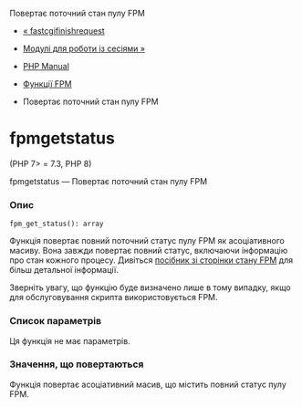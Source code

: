 Повертає поточний стан пулу FPM

-   [« fastcgifinishrequest](function.fastcgi-finish-request.html)
    
-   [Модулі для роботи із сесіями »](refs.basic.session.html)
    
-   [PHP Manual](index.html)
    
-   [Функції FPM](ref.fpm.html)
    
-   Повертає поточний стан пулу FPM
    

# fpmgetstatus

(PHP 7> = 7.3, PHP 8)

fpmgetstatus — Повертає поточний стан пулу FPM

### Опис

```methodsynopsis
fpm_get_status(): array
```

Функція повертає повний поточний статус пулу FPM як асоціативного масиву. Вона завжди повертає повний статус, включаючи інформацію про стан кожного процесу. Дивіться [посібник зі сторінки стану FPM](fpm.status.html) для більш детальної інформації.

Зверніть увагу, що функцію буде визначено лише в тому випадку, якщо для обслуговування скрипта використовується FPM.

### Список параметрів

Ця функція не має параметрів.

### Значення, що повертаються

Функція повертає асоціативний масив, що містить повний статус пулу FPM.